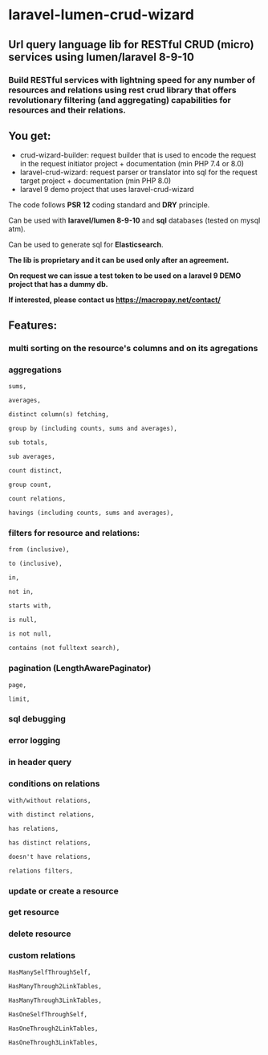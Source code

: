 # laravel-lumen-crud-wizard
## Url query language lib for RESTful CRUD (micro) services using lumen/laravel 8-9-10

### Build RESTful services with lightning speed for any number of resources and relations using rest crud library that offers revolutionary filtering (and aggregating) capabilities for resources and their relations.

## You get:

- crud-wizard-builder: request builder that is used to encode the request in the request initiator project + documentation (min PHP 7.4 or 8.0)
- laravel-crud-wizard: request parser or translator into sql for the request target project + documentation (min PHP 8.0)
- laravel 9 demo project that uses laravel-crud-wizard

The code follows **PSR 12** coding standard and **DRY** principle.

Can be used with **laravel/lumen 8-9-10** and **sql** databases (tested on mysql atm).

Can be used to generate sql for **Elasticsearch**.

**The lib is proprietary and it can be used only after an agreement.**

**On request we can issue a test token to be used on a laravel 9 DEMO project that has a dummy db.**

**If interested, please contact us https://macropay.net/contact/**

## Features:

### multi sorting on the resource's columns and on its agregations
### aggregations

    sums,
  
    averages,
  
    distinct column(s) fetching,
  
    group by (including counts, sums and averages),
  
    sub totals,
  
    sub averages,
  
    count distinct,
  
    group count,
  
    count relations,
  
    havings (including counts, sums and averages),

### filters for resource and relations:

    from (inclusive),
  
    to (inclusive),
  
    in,
  
    not in,
  
    starts with,
  
    is null,
  
    is not null,
  
    contains (not fulltext search),

### pagination (LengthAwarePaginator)

    page,
  
    limit,

### sql debugging
### error logging
### in header query
### conditions on relations

    with/without relations,
  
    with distinct relations,
  
    has relations,
  
    has distinct relations,
  
    doesn't have relations,
  
    relations filters,

### update or create  a resource
### get resource
### delete resource
### custom relations

    HasManySelfThroughSelf,
  
    HasManyThrough2LinkTables,

    HasManyThrough3LinkTables,
  
    HasOneSelfThroughSelf,
  
    HasOneThrough2LinkTables,
  
    HasOneThrough3LinkTables,
